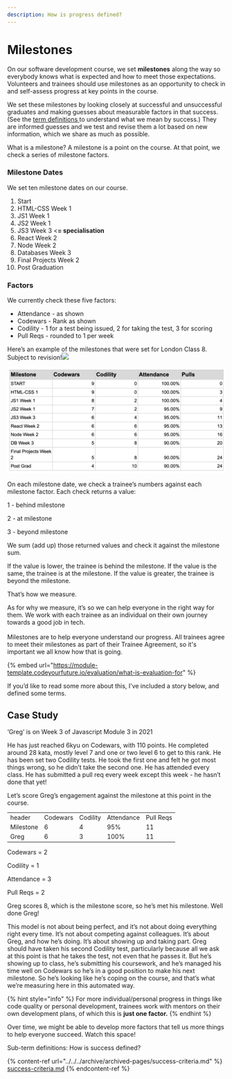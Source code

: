 ```yaml
---
description: How is progress defined?
---
```


# Milestones

On our software development course, we set **milestones** along the way so everybody knows what is expected and how to meet those expectations. Volunteers and trainees should use milestones as an opportunity to check in and self-assess progress at key points in the course.

We set these milestones by looking closely at successful and unsuccessful graduates and making guesses about measurable factors in that success. (See the [term definitions ](../../../archive/archived-pages/success-criteria.md)to understand what we mean by success.) They are informed guesses and we test and revise them a lot based on new information, which we share as much as possible.&#x20;

What is a milestone? A milestone is a point on the course. At that point, we check a series of milestone factors.&#x20;

### Milestone Dates&#x20;

We set ten milestone dates on our course.

1. Start
2. HTML-CSS Week 1&#x20;
3. JS1 Week 1&#x20;
4. JS2 Week 1&#x20;
5. JS3 Week 3 <**= specialisation**&#x20;
6. React Week 2&#x20;
7. Node Week 2&#x20;
8. Databases Week 3&#x20;
9. Final Projects Week 2&#x20;
10. Post Graduation&#x20;

### Factors&#x20;

We currently check these five factors:

* Attendance - as shown&#x20;
* Codewars - Rank as shown&#x20;
* Codility - 1 for a test being issued, 2 for taking the test, 3 for scoring&#x20;
* Pull Reqs - rounded to 1 per week



Here’s an example of the milestones that were set for London Class 8. Subject to revision!![](broken-reference)

![sample of milestones set for a live class](<../../../.gitbook/assets/Screenshot 2021-10-21 at 17.16.42.png>)

On each milestone date, we check a trainee’s numbers against each milestone factor. Each check returns a value:

1 - behind milestone&#x20;

2 - at milestone&#x20;

3 - beyond milestone

We sum (add up) those returned values and check it against the milestone sum.

If the value is lower, the trainee is behind the milestone. If the value is the same, the trainee is at the milestone. If the value is greater, the trainee is beyond the milestone.

That’s how we measure.

As for why we measure, it’s so we can help everyone in the right way for them. We work with each trainee as an individual on their own journey towards a good job in tech.  \
\
Milestones are to help everyone understand our progress. All trainees agree to meet their milestones as part of their Trainee Agreement, so it's important we all know how that is going.&#x20;

{% embed url="https://module-template.codeyourfuture.io/evaluation/what-is-evaluation-for" %}

If you’d like to read some more about this, I’ve included a story below, and defined some terms.

## Case Study

‘Greg’ is on Week 3 of Javascript Module 3 in 2021

He has just reached 6kyu on Codewars, with 110 points. He completed around 28 kata, mostly level 7 and one or two level 6 to get to this rank. He has been set two Codility tests. He took the first one and felt he got most things wrong, so he didn’t take the second one. He has attended every class. He has submitted a pull req every week except this week - he hasn’t done that yet!

Let’s score Greg’s engagement against the milestone at this point in the course.

|           |          |          |            |           |
| --------- | -------- | -------- | ---------- | --------- |
| header    | Codewars | Codility | Attendance | Pull Reqs |
| Milestone | 6        | 4        | 95%        | 11        |
| Greg      | 6        | 3        | 100%       | 11        |



Codewars = 2&#x20;

Codility = 1&#x20;

Attendance = 3&#x20;

Pull Reqs = 2

Greg scores 8, which is the milestone score, so he’s met his milestone. Well done Greg!

This model is not about being perfect, and it’s not about doing everything right every time. It’s not about competing against colleagues. It’s about Greg, and how he’s doing. It’s about showing up and taking part. Greg should have taken his second Codility test, particularly because all we ask at this point is that he takes the test, not even that he passes it. But he’s showing up to class, he’s submitting his coursework, and he’s managed his time well on Codewars so he’s in a good position to make his next milestone. So he’s looking like he’s coping on the course, and that’s what we’re measuring here in this automated way.

{% hint style="info" %}
For more individual/personal progress in things like code quality or personal development, trainees work with mentors on their own development plans, of which this is **just one factor.**
{% endhint %}

Over time, we might be able to develop more factors that tell us more things to help everyone succeed. Watch this space!

Sub-term definitions:  How is success defined?

{% content-ref url="../../../archive/archived-pages/success-criteria.md" %}
[success-criteria.md](../../../archive/archived-pages/success-criteria.md)
{% endcontent-ref %}
